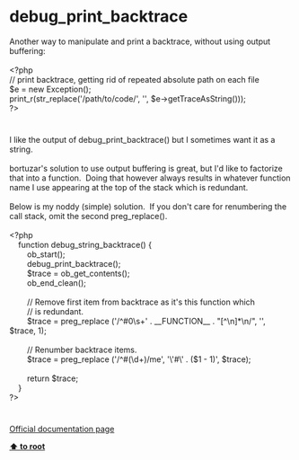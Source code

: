 # debug_print_backtrace




<div class="phpcode"><span class="html">
Another way to manipulate and print a backtrace, without using output buffering:<br><br><span class="default">&lt;?php<br></span><span class="comment">// print backtrace, getting rid of repeated absolute path on each file<br></span><span class="default">$e </span><span class="keyword">= new </span><span class="default">Exception</span><span class="keyword">();<br></span><span class="default">print_r</span><span class="keyword">(</span><span class="default">str_replace</span><span class="keyword">(</span><span class="string">&apos;/path/to/code/&apos;</span><span class="keyword">, </span><span class="string">&apos;&apos;</span><span class="keyword">, </span><span class="default">$e</span><span class="keyword">-&gt;</span><span class="default">getTraceAsString</span><span class="keyword">()));<br></span><span class="default">?&gt;</span>
</span>
</div>
  

#


<div class="phpcode"><span class="html">
I like the output of debug_print_backtrace() but I sometimes want it as a string.
<br>
<br>bortuzar&apos;s solution to use output buffering is great, but I&apos;d like to factorize that into a function.&#xA0; Doing that however always results in whatever function name I use appearing at the top of the stack which is redundant.
<br>
<br>Below is my noddy (simple) solution.&#xA0; If you don&apos;t care for renumbering the call stack, omit the second preg_replace().
<br>
<br><span class="default">&lt;?php
<br>&#xA0; &#xA0; </span><span class="keyword">function </span><span class="default">debug_string_backtrace</span><span class="keyword">() {
<br>&#xA0; &#xA0; &#xA0; &#xA0; </span><span class="default">ob_start</span><span class="keyword">();
<br>&#xA0; &#xA0; &#xA0; &#xA0; </span><span class="default">debug_print_backtrace</span><span class="keyword">();
<br>&#xA0; &#xA0; &#xA0; &#xA0; </span><span class="default">$trace </span><span class="keyword">= </span><span class="default">ob_get_contents</span><span class="keyword">();
<br>&#xA0; &#xA0; &#xA0; &#xA0; </span><span class="default">ob_end_clean</span><span class="keyword">();
<br>
<br>&#xA0; &#xA0; &#xA0; &#xA0; </span><span class="comment">// Remove first item from backtrace as it&apos;s this function which
<br>&#xA0; &#xA0; &#xA0; &#xA0; // is redundant.
<br>&#xA0; &#xA0; &#xA0; &#xA0; </span><span class="default">$trace </span><span class="keyword">= </span><span class="default">preg_replace </span><span class="keyword">(</span><span class="string">&apos;/^#0\s+&apos; </span><span class="keyword">. </span><span class="default">__FUNCTION__ </span><span class="keyword">. </span><span class="string">&quot;[^\n]*\n/&quot;</span><span class="keyword">, </span><span class="string">&apos;&apos;</span><span class="keyword">, </span><span class="default">$trace</span><span class="keyword">, </span><span class="default">1</span><span class="keyword">);
<br>
<br>&#xA0; &#xA0; &#xA0; &#xA0; </span><span class="comment">// Renumber backtrace items.
<br>&#xA0; &#xA0; &#xA0; &#xA0; </span><span class="default">$trace </span><span class="keyword">= </span><span class="default">preg_replace </span><span class="keyword">(</span><span class="string">&apos;/^#(\d+)/me&apos;</span><span class="keyword">, </span><span class="string">&apos;\&apos;#\&apos; . ($1 - 1)&apos;</span><span class="keyword">, </span><span class="default">$trace</span><span class="keyword">);
<br>
<br>&#xA0; &#xA0; &#xA0; &#xA0; return </span><span class="default">$trace</span><span class="keyword">;
<br>&#xA0; &#xA0; }
<br></span><span class="default">?&gt;</span>
</span>
</div>
  

#

[Official documentation page](https://www.php.net/manual/en/function.debug-print-backtrace.php)

**[⬆ to root](/)**